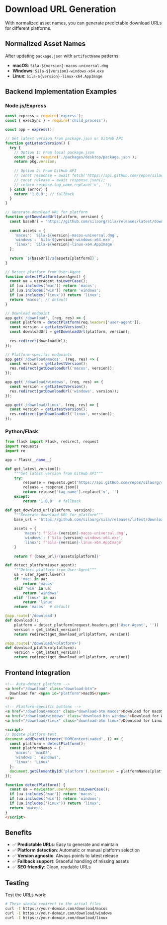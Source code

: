 # Download URL Generation

With normalized asset names, you can generate predictable download URLs for different platforms.

## Normalized Asset Names

After updating `package.json` with `artifactName` patterns:

- **macOS**: `Sila-${version}-macos-universal.dmg`
- **Windows**: `Sila-${version}-windows-x64.exe` 
- **Linux**: `Sila-${version}-linux-x64.AppImage`

## Backend Implementation Examples

### Node.js/Express

```javascript
const express = require('express');
const { execSync } = require('child_process');

const app = express();

// Get latest version from package.json or GitHub API
function getLatestVersion() {
  try {
    // Option 1: From local package.json
    const pkg = require('./packages/desktop/package.json');
    return pkg.version;
    
    // Option 2: From GitHub API
    // const response = await fetch('https://api.github.com/repos/silaorg/sila/releases/latest');
    // const release = await response.json();
    // return release.tag_name.replace('v', '');
  } catch (error) {
    return '1.0.0'; // fallback
  }
}

// Generate download URL for platform
function getDownloadUrl(platform, version) {
  const baseUrl = 'https://github.com/silaorg/sila/releases/latest/download';
  
  const assets = {
    'macos': `Sila-${version}-macos-universal.dmg`,
    'windows': `Sila-${version}-windows-x64.exe`,
    'linux': `Sila-${version}-linux-x64.AppImage`
  };
  
  return `${baseUrl}/${assets[platform]}`;
}

// Detect platform from User-Agent
function detectPlatform(userAgent) {
  const ua = userAgent.toLowerCase();
  if (ua.includes('mac')) return 'macos';
  if (ua.includes('win')) return 'windows';
  if (ua.includes('linux')) return 'linux';
  return 'macos'; // default
}

// Download endpoint
app.get('/download', (req, res) => {
  const platform = detectPlatform(req.headers['user-agent']);
  const version = getLatestVersion();
  const downloadUrl = getDownloadUrl(platform, version);
  
  res.redirect(downloadUrl);
});

// Platform-specific endpoints
app.get('/download/macos', (req, res) => {
  const version = getLatestVersion();
  res.redirect(getDownloadUrl('macos', version));
});

app.get('/download/windows', (req, res) => {
  const version = getLatestVersion();
  res.redirect(getDownloadUrl('windows', version));
});

app.get('/download/linux', (req, res) => {
  const version = getLatestVersion();
  res.redirect(getDownloadUrl('linux', version));
});
```

### Python/Flask

```python
from flask import Flask, redirect, request
import requests
import re

app = Flask(__name__)

def get_latest_version():
    """Get latest version from GitHub API"""
    try:
        response = requests.get('https://api.github.com/repos/silaorg/sila/releases/latest')
        release = response.json()
        return release['tag_name'].replace('v', '')
    except:
        return '1.0.0'  # fallback

def get_download_url(platform, version):
    """Generate download URL for platform"""
    base_url = 'https://github.com/silaorg/sila/releases/latest/download'
    
    assets = {
        'macos': f'Sila-{version}-macos-universal.dmg',
        'windows': f'Sila-{version}-windows-x64.exe',
        'linux': f'Sila-{version}-linux-x64.AppImage'
    }
    
    return f'{base_url}/{assets[platform]}'

def detect_platform(user_agent):
    """Detect platform from User-Agent"""
    ua = user_agent.lower()
    if 'mac' in ua:
        return 'macos'
    elif 'win' in ua:
        return 'windows'
    elif 'linux' in ua:
        return 'linux'
    return 'macos'  # default

@app.route('/download')
def download():
    platform = detect_platform(request.headers.get('User-Agent', ''))
    version = get_latest_version()
    return redirect(get_download_url(platform, version))

@app.route('/download/<platform>')
def download_platform(platform):
    version = get_latest_version()
    return redirect(get_download_url(platform, version))
```

## Frontend Integration

```html
<!-- Auto-detect platform -->
<a href="/download" class="download-btn">
  Download for <span id="platform">macOS</span>
</a>

<!-- Platform-specific buttons -->
<a href="/download/macos" class="download-btn macos">Download for macOS</a>
<a href="/download/windows" class="download-btn windows">Download for Windows</a>
<a href="/download/linux" class="download-btn linux">Download for Linux</a>

<script>
// Update platform text
document.addEventListener('DOMContentLoaded', () => {
  const platform = detectPlatform();
  const platformNames = {
    'macos': 'macOS',
    'windows': 'Windows',
    'linux': 'Linux'
  };
  document.getElementById('platform').textContent = platformNames[platform];
});

function detectPlatform() {
  const ua = navigator.userAgent.toLowerCase();
  if (ua.includes('mac')) return 'macos';
  if (ua.includes('win')) return 'windows';
  if (ua.includes('linux')) return 'linux';
  return 'macos';
}
</script>
```

## Benefits

- ✅ **Predictable URLs**: Easy to generate and maintain
- ✅ **Platform detection**: Automatic or manual platform selection
- ✅ **Version agnostic**: Always points to latest release
- ✅ **Fallback support**: Graceful handling of missing assets
- ✅ **SEO friendly**: Clean, readable URLs

## Testing

Test the URLs work:
```bash
# These should redirect to the actual files
curl -I https://your-domain.com/download/macos
curl -I https://your-domain.com/download/windows  
curl -I https://your-domain.com/download/linux
```
